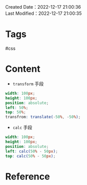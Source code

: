 Created Date：2022-12-17 21:00:36  
Last Modified：2022-12-17 21:00:35

# Tags

#css

# Content

- `transform` 手段

```scss
width: 100px;
height: 100px;
position: absolute;
left: 50%;
top: 50%;
transfrom: translate(-50%, -50%);
```

- `calc` 手段

```scss
width: 100px;
height: 100px;
position: absolute;
left: calc(50% - 50px);
top: calc(50% - 50px);
```

# Reference
